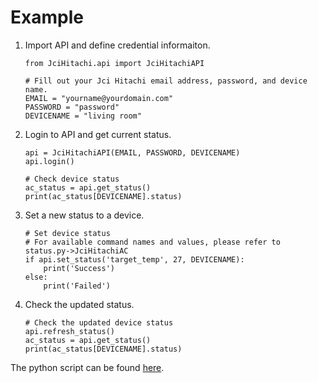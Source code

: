 # Example

1. Import API and define credential informaiton. 

    ```
    from JciHitachi.api import JciHitachiAPI

    # Fill out your Jci Hitachi email address, password, and device name.
    EMAIL = "yourname@yourdomain.com"
    PASSWORD = "password"
    DEVICENAME = "living room"
    ```

2. Login to API and get current status.

    ```
    api = JciHitachiAPI(EMAIL, PASSWORD, DEVICENAME)
    api.login()

    # Check device status 
    ac_status = api.get_status()
    print(ac_status[DEVICENAME].status)
    ```

3. Set a new status to a device.
    
    ```
    # Set device status 
    # For available command names and values, please refer to status.py->JciHitachiAC
    if api.set_status('target_temp', 27, DEVICENAME):
        print('Success')
    else:
        print('Failed')
    ```

4. Check the updated status.
    
    ```
    # Check the updated device status
    api.refresh_status()
    ac_status = api.get_status()
    print(ac_status[DEVICENAME].status)
    ```

The python script can be found [here](https://github.com/qqaatw/LibJciHitachi/blob/master/example.py).
